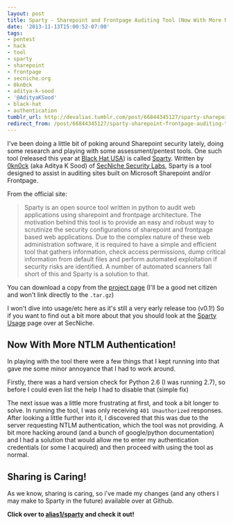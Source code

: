 ```yaml
---
layout: post
title: Sparty - Sharepoint and Frontpage Auditing Tool (Now With More NTLM Authentication!)
date: '2013-11-13T15:00:52-07:00'
tags:
- pentest
- hack
- tool
- sparty
- sharepoint
- frontpage
- secniche.org
- 0kn0ck
- aditya-k-sood
- '@AdityaKSood'
- black-hat
- authentication
tumblr_url: http://devalias.tumblr.com/post/66844345127/sparty-sharepoint-frontpage-auditing-tool-now-with-more
redirect_from: /post/66844345127/sparty-sharepoint-frontpage-auditing-tool-now-with-more
---
```

I've been doing a little bit of poking around Sharepoint security lately, doing some research and playing with some assessment/pentest tools. One such tool (released this year at [Black Hat USA](https://www.blackhat.com/us-13/)) is called [Sparty](http://sparty.secniche.org/). Written by [0kn0ck](https://twitter.com/AdityaKSood) (aka Aditya K Sood) of [SecNiche Security Labs](http://secniche.org/), Sparty is a tool designed to assist in auditing sites built on Microsoft Sharepoint and/or Frontpage.

From the official site:

> Sparty is an open source tool written in python to audit web applications using sharepoint and frontpage architecture. The motivation behind this tool is to provide an easy and robust way to scrutinize the security configurations of sharepoint and frontpage based web applications. Due to the complex nature of these web administration software, it is required to have a simple and efficient tool that gathers information, check access permissions, dump critical information from default files and perform automated exploitation if security risks are identified. A number of automated scanners fall short of this and Sparty is a solution to that.

You can download a copy from the [project page](http://sparty.secniche.org/) (I'll be a good net citizen and won't link directly to the `.tar.gz`)

I won't dive into usage/etc here as it's still a very early release too (v0.1!) So if you want to find out a bit more about that you should look at the [Sparty Usage](http://sparty.secniche.org/usage.html) page over at SecNiche.

## Now With More NTLM Authentication!

In playing with the tool there were a few things that I kept running into that gave me some minor annoyance that I had to work around.

Firstly, there was a hard version check for Python 2.6 (I was running 2.7), so before I could even list the help I had to disable that (simple fix)

The next issue was a little more frustrating at first, and took a bit longer to solve. In running the tool, I was only receiving `401 Unauthorized` responses. After looking a little further into it, I discovered that this was due to the server requesting NTLM authentication, which the tool was not providing. A bit more hacking around (and a bunch of google/python documentation) and I had a solution that would allow me to enter my authentication credentials (or some I acquired) and then proceed with using the tool as normal.

## Sharing is Caring!

As we know, sharing is caring, so i've made my changes (and any others I may make to Sparty in the future) available over at Github.

**Click over to [alias1/sparty](https://github.com/alias1/sparty) and check it out!**
